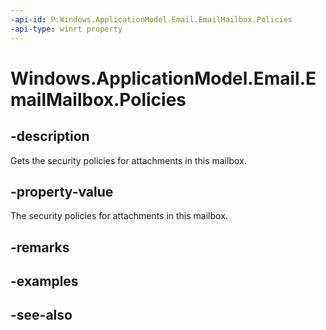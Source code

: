 ----api-id: P:Windows.ApplicationModel.Email.EmailMailbox.Policies
-api-type: winrt property
---<!-- Property syntaxpublic Windows.ApplicationModel.Email.EmailMailboxPolicies Policies { get; }--># Windows.ApplicationModel.Email.EmailMailbox.Policies## -descriptionGets the security policies for attachments in this mailbox.## -property-valueThe security policies for attachments in this mailbox.## -remarks## -examples## -see-also